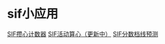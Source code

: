 ﻿# sif小应用

[SIF攒心计数器](https://aruyuna9531.github.io/LoveLiveSIFLovecaCalculator.html)
[SIF活动算心（更新中）](https://aruyuna9531.github.io/heartcounter.html)
[SIF分数档线预测](https://aruyuna9531.github.io/ScoreBorder.html)
